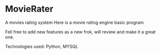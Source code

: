 # MovieRater
 A movies rating system
Here is a movie rating engine basic program

Fell free to add new features as a new frok, will review and make it a great one.

Technologies used: Python, MYSQL